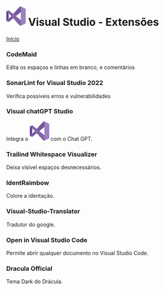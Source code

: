 # ![](./vs.svg) Visual Studio - Extensões

[Início](./README.md)

### CodeMaid

Edita os espaços e linhas em branco, e comentários

### SonarLint for Visual Studio 2022

Verifica possíveis erros e vulnerabilidades

### Visual chatGPT Studio

Integra o ![](./vs.svg) com o Chat GPT.

### Trailind Whitespace Visualizer

Deixa visível espaços desnecessários.

### IdentRaimbow

Colore a identação.

### Visual-Studio-Translator

Tradutor do google.

### Open in Visual Studio Code

Permite abrir qualquer documento no Visual Studio Code.

### Dracula Official

Tema Dark do Drácula.
